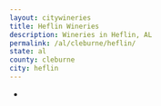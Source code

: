 ```yaml
---
layout: citywineries
title: Heflin Wineries
description: Wineries in Heflin, AL
permalink: /al/cleburne/heflin/
state: al
county: cleburne
city: heflin
---
```

-
